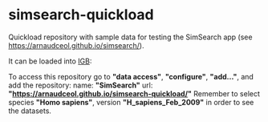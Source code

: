 # simsearch-quickload
Quickload repository with sample data for testing the SimSearch app (see https://arnaudceol.github.io/simsearch/).

It can be loaded into [IGB](http://bioviz.org/igb/):

To access this repository go to **"data access"**, **"configure"**, **"add..."**, and add the repository: name: **"SimSearch"** url: **"https://arnaudceol.github.io/simsearch-quickload/"** Remember to select species **"Homo sapiens"**, version **"H_sapiens_Feb_2009"** in order to see the datasets.
